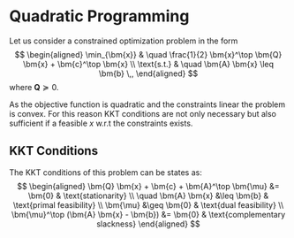 # Quadratic Programming

Let us consider a constrained optimization problem in the form
$$
\begin{aligned}
	\min_{\bm{x}} & \quad \frac{1}{2} \bm{x}^\top \bm{Q} \bm{x} + \bm{c}^\top \bm{x} \\
	\text{s.t.} & \quad \bm{A} \bm{x} \leq \bm{b} \,,
\end{aligned}
$$
where $\bm{Q} \succeq 0$.

As the objective function is quadratic and the constraints linear the problem is convex. For this reason KKT conditions are not only necessary but also sufficient if a feasible $x$ w.r.t the constraints exists.

## KKT Conditions

The KKT conditions of this problem can be states as:
$$
\begin{aligned}
\bm{Q} \bm{x} + \bm{c} + \bm{A}^\top \bm{\mu} &= \bm{0} & \text{stationarity} \\
\quad \bm{A} \bm{x} &\leq \bm{b} & \text{primal feasibility} \\
\bm{\mu} &\geq \bm{0} & \text{dual feasibility} \\
\bm{\mu}^\top (\bm{A} \bm{x} - \bm{b}) &= \bm{0} & \text{complementary slackness}
\end{aligned}
$$
